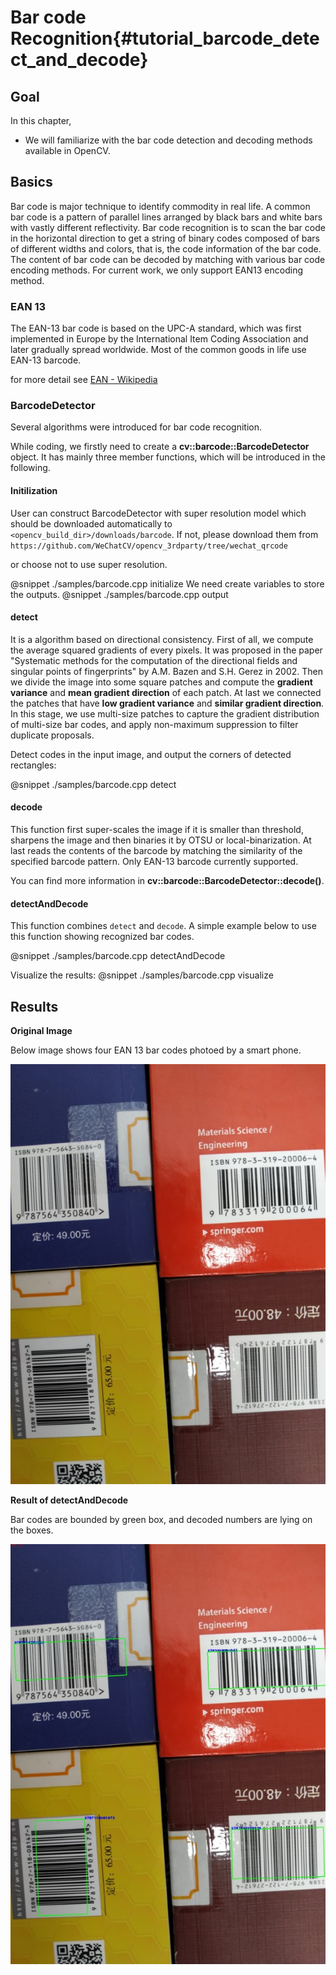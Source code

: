 Bar code Recognition{#tutorial_barcode_detect_and_decode}
======================

Goal
----

In this chapter,

-   We will familiarize with the bar code detection and decoding methods available in OpenCV.

Basics
----

Bar code is major technique to identify commodity in real life.  A common bar code is a pattern of parallel lines arranged by black bars and white bars with vastly different reflectivity. Bar code recognition is to scan the bar code in the horizontal direction to get a string of binary codes composed of bars of different widths and colors, that is, the code information of the bar code. The content of bar code can be decoded by matching with various bar code encoding methods. For current work, we only support EAN13 encoding method.

### EAN 13

The EAN-13 bar code is based on the UPC-A standard, which was first implemented in Europe by the International Item Coding Association and later gradually spread worldwide. Most of the common goods in life use EAN-13 barcode.

for more detail see [EAN - Wikipedia](https://en.wikipedia.org/wiki/International_Article_Number)

### BarcodeDetector
Several algorithms were introduced for bar code recognition.

While coding, we firstly need to create a **cv::barcode::BarcodeDetector** object.  It has mainly three member functions, which will be introduced in the following.

#### Initilization

User can construct BarcodeDetector with super resolution model which should be downloaded automatically to `<opencv_build_dir>/downloads/barcode`. If not, please download them from `https://github.com/WeChatCV/opencv_3rdparty/tree/wechat_qrcode`

or choose not to use super resolution.

@snippet ./samples/barcode.cpp initialize
We need create variables to store the outputs.
@snippet ./samples/barcode.cpp output

#### detect

It is a algorithm based on directional consistency. First of all, we compute the average squared gradients of every pixels. It was proposed in the paper "Systematic methods for the computation of the directional  fields and singular points of fingerprints" by A.M. Bazen and S.H. Gerez in 2002. Then we divide the image into some square patches and compute the **gradient variance** and **mean gradient direction** of each patch. At last we connected the patches that have **low gradient variance** and **similar gradient direction**. In this stage, we use multi-size patches to capture the gradient distribution of multi-size bar codes, and apply non-maximum suppression to filter duplicate proposals.

Detect codes in the input image, and output the corners of detected rectangles:

@snippet ./samples/barcode.cpp detect

#### decode

This function first super-scales the image if it is smaller than threshold, sharpens the image and then binaries it by OTSU or local-binarization. At last reads the contents of the barcode by matching the similarity of the specified barcode pattern. Only EAN-13 barcode currently supported.

You can find more information in **cv::barcode::BarcodeDetector::decode()**.

#### detectAndDecode

This function combines `detect`  and `decode`.  A simple example below to use this function showing recognized bar codes.

@snippet ./samples/barcode.cpp detectAndDecode

Visualize the results:
@snippet ./samples/barcode.cpp visualize

Results
-------

**Original Image**

Below image shows four EAN 13 bar codes photoed by a smart phone.

![image](images/4_barcodes.jpg)

**Result of detectAndDecode**

Bar codes are bounded by green box, and decoded numbers are lying on the boxes.

![image](images/result.jpg)
